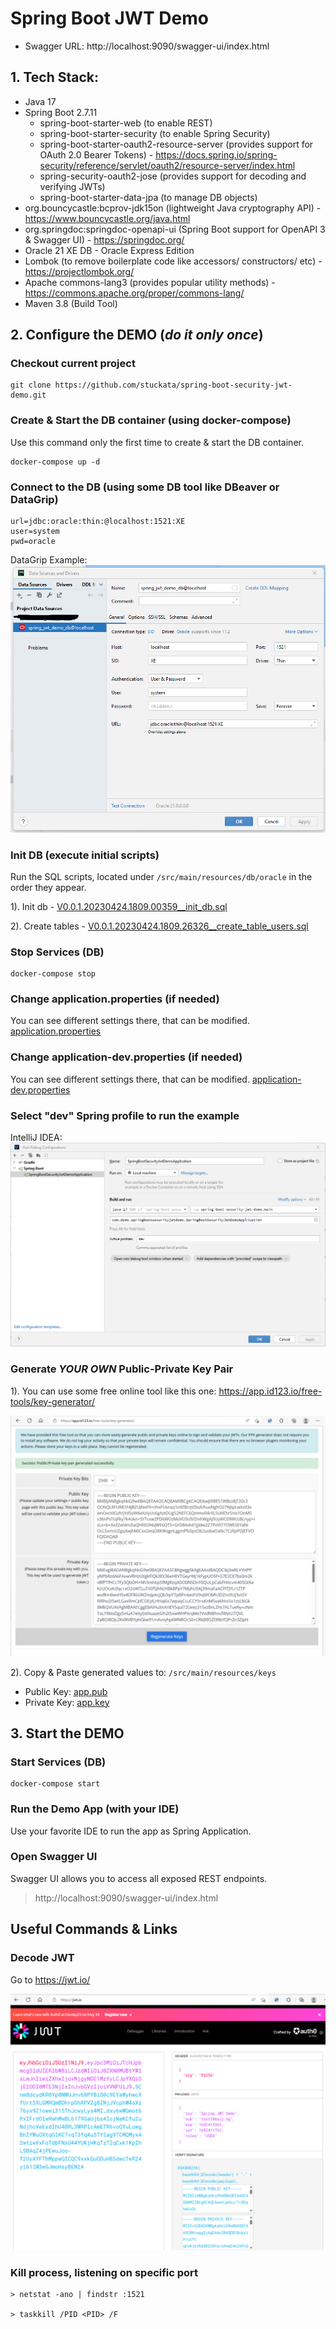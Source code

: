 # Spring Boot JWT Demo

- Swagger URL: http://localhost:9090/swagger-ui/index.html

## 1. Tech Stack:

- Java 17
- Spring Boot 2.7.11
  - spring-boot-starter-web (to enable REST)
  - spring-boot-starter-security (to enable Spring Security)
  - spring-boot-starter-oauth2-resource-server (provides support for OAuth 2.0 Bearer Tokens) - https://docs.spring.io/spring-security/reference/servlet/oauth2/resource-server/index.html
  - spring-security-oauth2-jose (provides support for decoding and verifying JWTs)
  - spring-boot-starter-data-jpa (to manage DB objects)
- org.bouncycastle:bcprov-jdk15on (lightweight Java cryptography API) - https://www.bouncycastle.org/java.html
- org.springdoc:springdoc-openapi-ui (Spring Boot support for OpenAPI 3 & Swagger UI) - https://springdoc.org/
- Oracle 21 XE DB - Oracle Express Edition
- Lombok (to remove boilerplate code like accessors/ constructors/ etc) - https://projectlombok.org/
- Apache commons-lang3 (provides popular utility methods) - https://commons.apache.org/proper/commons-lang/
- Maven 3.8 (Build Tool)

## 2. Configure the DEMO (*do it only once*)

### Checkout current project

``` 
git clone https://github.com/stuckata/spring-boot-security-jwt-demo.git 
```

### Create & Start the DB container (using docker-compose)

Use this command only the first time to create & start the DB container.
``` 
docker-compose up -d 
```

### Connect to the DB (using some DB tool like DBeaver or DataGrip)

```properties
url=jdbc:oracle:thin:@localhost:1521:XE
user=system
pwd=oracle
```

DataGrip Example:
![DataGrip_Example.png](docs/DataGrip_Example.png)

### Init DB (execute initial scripts)

Run the SQL scripts, located under ```/src/main/resources/db/oracle``` in the order they appear.

1). Init
db - [V0.0.1.20230424.1809.00359__init_db.sql](src%2Fmain%2Fresources%2Fdb%2Foracle%2FV0.0.1.20230424.1809.00359__init_db.sql)

2). Create
tables - [V0.0.1.20230424.1809.26326__create_table_users.sql](src%2Fmain%2Fresources%2Fdb%2Foracle%2FV0.0.1.20230424.1809.26326__create_table_users.sql)

### Stop Services (DB)
``` 
docker-compose stop
```

### Change application.properties (if needed)

You can see different settings there, that can be modified.
[application.properties](src%2Fmain%2Fresources%2Fapplication.properties)

### Change application-dev.properties (if needed)

You can see different settings there, that can be modified.
[application-dev.properties](src%2Fmain%2Fresources%2Fapplication-dev.properties)

### Select "dev" Spring profile to run the example

IntelliJ IDEA:
![IntelliJ_IDEA_Profile_Selection.png](docs/IntelliJ_IDEA_Profile_Selection.png)

### Generate *YOUR OWN* Public-Private Key Pair

1). You can use some free online tool like this one:
https://app.id123.io/free-tools/key-generator/

![Key_Gen.png](docs/Key_Gen.png)

2). Copy & Paste generated values to: ```/src/main/resources/keys```

- Public Key: [app.pub](src%2Fmain%2Fresources%2Fkeys%2Fapp.pub)
- Private Key: [app.key](src%2Fmain%2Fresources%2Fkeys%2Fapp.key)

## 3. Start the DEMO

### Start Services (DB)
``` 
docker-compose start
```
### Run the Demo App (with your IDE)
Use your favorite IDE to run the app as Spring Application.

### Open Swagger UI
Swagger UI allows you to access all exposed REST endpoints.

> http://localhost:9090/swagger-ui/index.html


## Useful Commands & Links

### Decode JWT

Go to https://jwt.io/

![JWT_IO.png](docs/JWT_IO.png)

### Kill process, listening on specific port

```
> netstat -ano | findstr :1521

> taskkill /PID <PID> /F
```